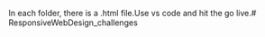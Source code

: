 In each folder, there is a .html file.Use vs code and hit the go live.# ResponsiveWebDesign_challenges
